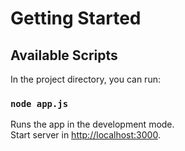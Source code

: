 # Getting Started

## Available Scripts

In the project directory, you can run:

### `node app.js`

Runs the app in the development mode.\
Start server in [http://localhost:3000](http://localhost:3000).